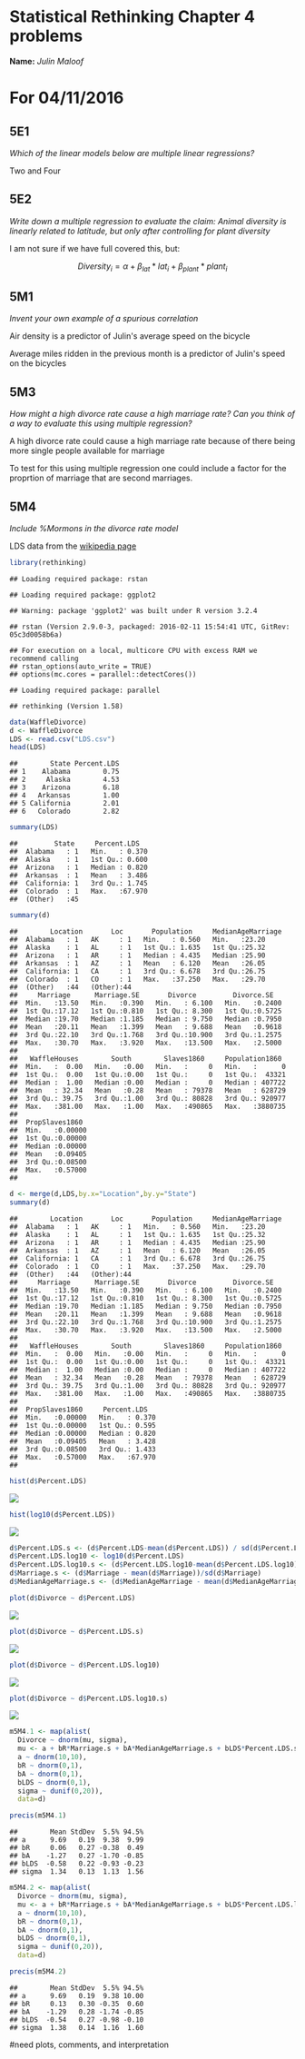# Statistical Rethinking Chapter 4 problems

__Name:__ _Julin Maloof_


# For 04/11/2016

## 5E1

_Which of the linear models below are multiple linear regressions?_

Two and Four

## 5E2

_Write down a multiple regression to evaluate the claim: Animal diversity is linearly related to latitude, but only after controlling for plant diversity_

I am not sure if we have full covered this, but:

$$
Diversity_i = \alpha + \beta_{lat}*lat_i + \beta_{plant}*plant_i
$$

## 5M1

_Invent your own example of a spurious correlation_

Air density is a predictor of Julin's average speed on the bicycle

Average miles ridden in the previous month is a predictor of Julin's speed on the bicycles

## 5M3

_How might a high divorce rate cause a high marriage rate? Can you think of a way to evaluate this using multiple regression?_

A high divorce rate could cause a high marriage rate because of there being more single people available for marriage

To test for this using multiple regression one could include a factor for the proprtion of marriage that are second marriages.

## 5M4

_Include %Mormons in the divorce rate model_

LDS data from the [wikipedia page](https://en.wikipedia.org/wiki/The_Church_of_Jesus_Christ_of_Latter-day_Saints_membership_statistics_(United_States)#Table)



```r
library(rethinking)
```

```
## Loading required package: rstan
```

```
## Loading required package: ggplot2
```

```
## Warning: package 'ggplot2' was built under R version 3.2.4
```

```
## rstan (Version 2.9.0-3, packaged: 2016-02-11 15:54:41 UTC, GitRev: 05c3d0058b6a)
```

```
## For execution on a local, multicore CPU with excess RAM we recommend calling
## rstan_options(auto_write = TRUE)
## options(mc.cores = parallel::detectCores())
```

```
## Loading required package: parallel
```

```
## rethinking (Version 1.58)
```

```r
data(WaffleDivorce)
d <- WaffleDivorce
LDS <- read.csv("LDS.csv")
head(LDS)
```

```
##        State Percent.LDS
## 1    Alabama        0.75
## 2     Alaska        4.53
## 3    Arizona        6.18
## 4   Arkansas        1.00
## 5 California        2.01
## 6   Colorado        2.82
```

```r
summary(LDS)
```

```
##         State     Percent.LDS    
##  Alabama   : 1   Min.   : 0.370  
##  Alaska    : 1   1st Qu.: 0.600  
##  Arizona   : 1   Median : 0.820  
##  Arkansas  : 1   Mean   : 3.486  
##  California: 1   3rd Qu.: 1.745  
##  Colorado  : 1   Max.   :67.970  
##  (Other)   :45
```

```r
summary(d)
```

```
##        Location       Loc       Population     MedianAgeMarriage
##  Alabama   : 1   AK     : 1   Min.   : 0.560   Min.   :23.20    
##  Alaska    : 1   AL     : 1   1st Qu.: 1.635   1st Qu.:25.32    
##  Arizona   : 1   AR     : 1   Median : 4.435   Median :25.90    
##  Arkansas  : 1   AZ     : 1   Mean   : 6.120   Mean   :26.05    
##  California: 1   CA     : 1   3rd Qu.: 6.678   3rd Qu.:26.75    
##  Colorado  : 1   CO     : 1   Max.   :37.250   Max.   :29.70    
##  (Other)   :44   (Other):44                                     
##     Marriage      Marriage.SE       Divorce         Divorce.SE    
##  Min.   :13.50   Min.   :0.390   Min.   : 6.100   Min.   :0.2400  
##  1st Qu.:17.12   1st Qu.:0.810   1st Qu.: 8.300   1st Qu.:0.5725  
##  Median :19.70   Median :1.185   Median : 9.750   Median :0.7950  
##  Mean   :20.11   Mean   :1.399   Mean   : 9.688   Mean   :0.9618  
##  3rd Qu.:22.10   3rd Qu.:1.768   3rd Qu.:10.900   3rd Qu.:1.2575  
##  Max.   :30.70   Max.   :3.920   Max.   :13.500   Max.   :2.5000  
##                                                                   
##   WaffleHouses        South        Slaves1860     Population1860   
##  Min.   :  0.00   Min.   :0.00   Min.   :     0   Min.   :      0  
##  1st Qu.:  0.00   1st Qu.:0.00   1st Qu.:     0   1st Qu.:  43321  
##  Median :  1.00   Median :0.00   Median :     0   Median : 407722  
##  Mean   : 32.34   Mean   :0.28   Mean   : 79378   Mean   : 628729  
##  3rd Qu.: 39.75   3rd Qu.:1.00   3rd Qu.: 80828   3rd Qu.: 920977  
##  Max.   :381.00   Max.   :1.00   Max.   :490865   Max.   :3880735  
##                                                                    
##  PropSlaves1860   
##  Min.   :0.00000  
##  1st Qu.:0.00000  
##  Median :0.00000  
##  Mean   :0.09405  
##  3rd Qu.:0.08500  
##  Max.   :0.57000  
## 
```

```r
d <- merge(d,LDS,by.x="Location",by.y="State")
summary(d)
```

```
##        Location       Loc       Population     MedianAgeMarriage
##  Alabama   : 1   AK     : 1   Min.   : 0.560   Min.   :23.20    
##  Alaska    : 1   AL     : 1   1st Qu.: 1.635   1st Qu.:25.32    
##  Arizona   : 1   AR     : 1   Median : 4.435   Median :25.90    
##  Arkansas  : 1   AZ     : 1   Mean   : 6.120   Mean   :26.05    
##  California: 1   CA     : 1   3rd Qu.: 6.678   3rd Qu.:26.75    
##  Colorado  : 1   CO     : 1   Max.   :37.250   Max.   :29.70    
##  (Other)   :44   (Other):44                                     
##     Marriage      Marriage.SE       Divorce         Divorce.SE    
##  Min.   :13.50   Min.   :0.390   Min.   : 6.100   Min.   :0.2400  
##  1st Qu.:17.12   1st Qu.:0.810   1st Qu.: 8.300   1st Qu.:0.5725  
##  Median :19.70   Median :1.185   Median : 9.750   Median :0.7950  
##  Mean   :20.11   Mean   :1.399   Mean   : 9.688   Mean   :0.9618  
##  3rd Qu.:22.10   3rd Qu.:1.768   3rd Qu.:10.900   3rd Qu.:1.2575  
##  Max.   :30.70   Max.   :3.920   Max.   :13.500   Max.   :2.5000  
##                                                                   
##   WaffleHouses        South        Slaves1860     Population1860   
##  Min.   :  0.00   Min.   :0.00   Min.   :     0   Min.   :      0  
##  1st Qu.:  0.00   1st Qu.:0.00   1st Qu.:     0   1st Qu.:  43321  
##  Median :  1.00   Median :0.00   Median :     0   Median : 407722  
##  Mean   : 32.34   Mean   :0.28   Mean   : 79378   Mean   : 628729  
##  3rd Qu.: 39.75   3rd Qu.:1.00   3rd Qu.: 80828   3rd Qu.: 920977  
##  Max.   :381.00   Max.   :1.00   Max.   :490865   Max.   :3880735  
##                                                                    
##  PropSlaves1860     Percent.LDS    
##  Min.   :0.00000   Min.   : 0.370  
##  1st Qu.:0.00000   1st Qu.: 0.595  
##  Median :0.00000   Median : 0.820  
##  Mean   :0.09405   Mean   : 3.428  
##  3rd Qu.:0.08500   3rd Qu.: 1.433  
##  Max.   :0.57000   Max.   :67.970  
## 
```


```r
hist(d$Percent.LDS)
```

![](Chapter-05-part1-assignment_files/figure-html/unnamed-chunk-1-1.png)

```r
hist(log10(d$Percent.LDS))
```

![](Chapter-05-part1-assignment_files/figure-html/unnamed-chunk-1-2.png)

```r
d$Percent.LDS.s <- (d$Percent.LDS-mean(d$Percent.LDS)) / sd(d$Percent.LDS)
d$Percent.LDS.log10 <- log10(d$Percent.LDS)
d$Percent.LDS.log10.s <- (d$Percent.LDS.log10-mean(d$Percent.LDS.log10)) / sd(d$Percent.LDS.log10)
d$Marriage.s <- (d$Marriage - mean(d$Marriage))/sd(d$Marriage)
d$MedianAgeMarriage.s <- (d$MedianAgeMarriage - mean(d$MedianAgeMarriage)) / sd(d$MedianAgeMarriage)
```


```r
plot(d$Divorce ~ d$Percent.LDS)
```

![](Chapter-05-part1-assignment_files/figure-html/unnamed-chunk-2-1.png)

```r
plot(d$Divorce ~ d$Percent.LDS.s)
```

![](Chapter-05-part1-assignment_files/figure-html/unnamed-chunk-2-2.png)

```r
plot(d$Divorce ~ d$Percent.LDS.log10)
```

![](Chapter-05-part1-assignment_files/figure-html/unnamed-chunk-2-3.png)

```r
plot(d$Divorce ~ d$Percent.LDS.log10.s)
```

![](Chapter-05-part1-assignment_files/figure-html/unnamed-chunk-2-4.png)


```r
m5M4.1 <- map(alist(
  Divorce ~ dnorm(mu, sigma),
  mu <- a + bR*Marriage.s + bA*MedianAgeMarriage.s + bLDS*Percent.LDS.s,
  a ~ dnorm(10,10),
  bR ~ dnorm(0,1),
  bA ~ dnorm(0,1),
  bLDS ~ dnorm(0,1),
  sigma ~ dunif(0,20)),
  data=d)

precis(m5M4.1)
```

```
##        Mean StdDev  5.5% 94.5%
## a      9.69   0.19  9.38  9.99
## bR     0.06   0.27 -0.38  0.49
## bA    -1.27   0.27 -1.70 -0.85
## bLDS  -0.58   0.22 -0.93 -0.23
## sigma  1.34   0.13  1.13  1.56
```


```r
m5M4.2 <- map(alist(
  Divorce ~ dnorm(mu, sigma),
  mu <- a + bR*Marriage.s + bA*MedianAgeMarriage.s + bLDS*Percent.LDS.log10.s,
  a ~ dnorm(10,10),
  bR ~ dnorm(0,1),
  bA ~ dnorm(0,1),
  bLDS ~ dnorm(0,1),
  sigma ~ dunif(0,20)),
  data=d)

precis(m5M4.2)
```

```
##        Mean StdDev  5.5% 94.5%
## a      9.69   0.19  9.38 10.00
## bR     0.13   0.30 -0.35  0.60
## bA    -1.29   0.28 -1.74 -0.85
## bLDS  -0.54   0.27 -0.98 -0.10
## sigma  1.38   0.14  1.16  1.60
```

#need plots, comments, and interpretation
